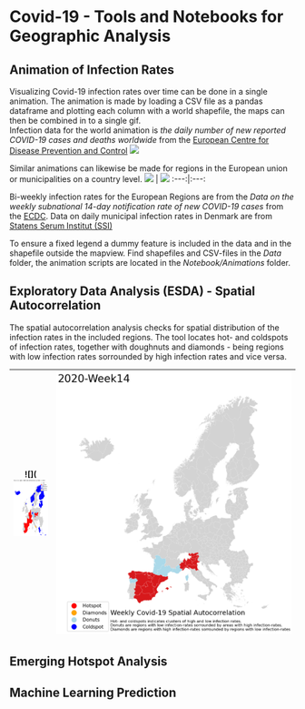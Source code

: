 # Covid-19 - Tools and Notebooks for Geographic Analysis

## Animation of Infection Rates
Visualizing Covid-19 infection rates over time can be done in a single animation. The animation is made by loading a CSV file as a pandas dataframe and plotting each column with a world shapefile, the maps can then be combined in to a single gif. <br>
Infection data for the world animation is *the daily number of new reported COVID-19 cases and deaths worldwide* from the [European Centre for Disease Prevention and Control](https://www.ecdc.europa.eu/en/publications-data/download-todays-data-geographic-distribution-covid-19-cases-worldwide)
![](Images/World_Covid-19_timeseries.gif)

Similar animations can likewise be made for regions in the European union or municipalities on a country level. 
![](Images/EU_Covid-19_timeseries.gif)   |  ![](Images/DK_Covid-19_timeseries_EN.gif)
:---:|:---:

Bi-weekly infection rates for the European Regions are from the *Data on the weekly subnational 14-day notification rate of new COVID-19 cases* from the [ECDC](https://www.ecdc.europa.eu/en/publications-data/weekly-subnational-14-day-notification-rate-covid-19). 
Data on daily municipal infection rates in Denmark are from [Statens Serum Institut (SSI)](https://covid19.ssi.dk/overvagningsdata/download-fil-med-overvaagningdata) <br> 

To ensure a fixed legend a dummy feature is included in the data and in the shapefile outside the mapview. Find shapefiles and CSV-files in the *Data* folder, the animation scripts are located in the *Notebook/Animations* folder.

## Exploratory Data Analysis (ESDA) - Spatial Autocorrelation
The spatial autocorrelation analysis checks for spatial distribution of the infection rates in the included regions. The tool locates hot- and coldspots of infection rates, together with doughnuts and diamonds  - being regions with low infection rates sorrounded by high infection rates and vice versa. 

![](<img src="Images/EU_Hot_&_Cold_Spots.png" width="100" height="100">| ![](Images/ESDA_EU_Covid-19_timeseries.gif)
:---:|:---:


## Emerging Hotspot Analysis

## Machine Learning Prediction
